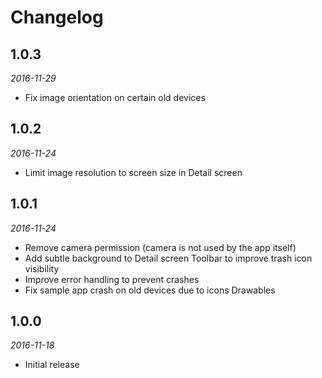 # Changelog

## 1.0.3

_2016-11-29_

 * Fix image orientation on certain old devices

## 1.0.2

_2016-11-24_

 * Limit image resolution to screen size in Detail screen

## 1.0.1

_2016-11-24_

 * Remove camera permission (camera is not used by the app itself)
 * Add subtle background to Detail screen Toolbar to improve trash icon visibility
 * Improve error handling to prevent crashes
 * Fix sample app crash on old devices due to icons Drawables

## 1.0.0

_2016-11-18_

 * Initial release